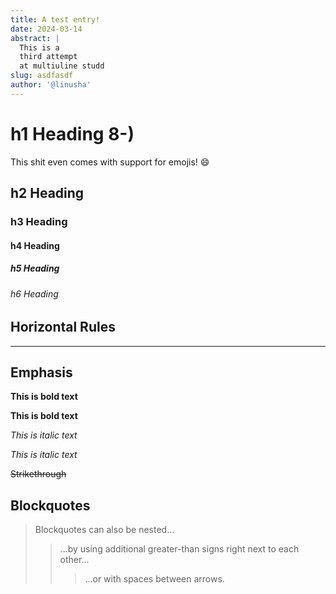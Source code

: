 ```yaml
---
title: A test entry!
date: 2024-03-14
abstract: | 
  This is a 
  third attempt
  at multiuline studd
slug: asdfasdf
author: '@linusha'
---
```

# h1 Heading 8-)

This shit even comes with support for emojis! :smile:

## h2 Heading

### h3 Heading
#### h4 Heading
##### h5 Heading
###### h6 Heading


## Horizontal Rules

___

## Emphasis

**This is bold text**

__This is bold text__

*This is italic text*

_This is italic text_

~~Strikethrough~~


## Blockquotes


> Blockquotes can also be nested...
>> ...by using additional greater-than signs right next to each other...
> > > ...or with spaces between arrows.

